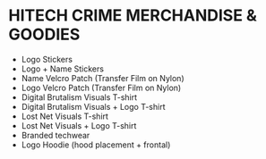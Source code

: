 # HITECH CRIME MERCHANDISE & GOODIES

- Logo Stickers
- Logo + Name Stickers
- Name Velcro Patch (Transfer Film on Nylon)
- Logo Velcro Patch (Transfer Film on Nylon)
- Digital Brutalism Visuals T-shirt
- Digital Brutalism Visuals + Logo T-shirt
- Lost Net Visuals T-shirt
- Lost Net Visuals + Logo T-shirt
- Branded techwear
- Logo Hoodie (hood placement + frontal)
